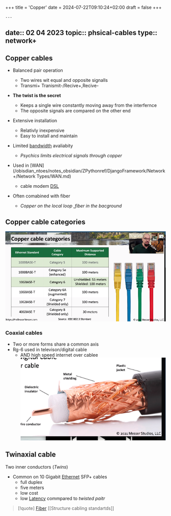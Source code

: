+++
title = 'Copper'
date = 2024-07-22T09:10:24+02:00
draft = false
+++

    ---
date:: 02 04 2023
topic:: phsical-cables
type:: network+
---
## Copper cables
- Balanced pair operation 
	- Two wires wit equal and opposite signalls 
	- Transmi+ Tranismit-/Recive+,Recive-
- **The twist is the secret**
	- Keeps a single wire constantly moving away from the interfernce 
	- The opposite signals are compared on the other end 

- Extensive installation
	- Relativly inexpensive 
	- Easy to install and maintain 
- Limited [bandwidth](/obisdian_ntoes/notes_obsidian/ZPythonref/DjangoFramework/Network+/Phisicall/bandwidth.md) avaliabity
	- *Psychics limits electrical signals through copper*
 - Used in [WAN](/obisdian_ntoes/notes_obsidian/ZPythonref/DjangoFramework/Network+/Network Types/WAN.md)
	 - cable modem [DSL](/obisdian_ntoes/notes_obsidian/ZPythonref/DjangoFramework/Network+/Phisicall/DSL.md)
- Often comabined with fiber
	- *Copper on  the local loop ,fiber in the bacground*
## Copper cable categories 
![CopperCablesCategories_visual.png](/static/CopperCablesCategories_visual.png)

### Coaxial cables 
 - Two or more forms share a common axis
 - Rg-6 used in televison/digital cable
	 - AND high speed internet over cablee 
	 ![CoaxialCables_visual.png](/static/CoaxialCables_visual.png)
## Twinaxial cable 
Two inner conductors (*Twins*)
- Common on 10 Gigabit [Ethernet](/obisdian_ntoes/notes_obsidian/ZPythonref/DjangoFramework/Network+/Ref_OSI/Ethernet.md) SFP+ cables
	- full duplex
	- five meters 
	- low cost 
	- low [Latency](/obisdian_ntoes/notes_obsidian/ZPythonref/DjangoFramework/Network+/Data/Latency.md) commpared to *twisted paitr*
	 
>[!quote] [Fiber](/obisdian_ntoes/notes_obsidian/ZPythonref/DjangoFramework/Network+/Phisicall/Fiber.md) [[Structure cabling standartds]]